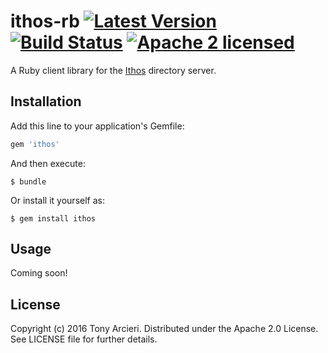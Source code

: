 # ithos-rb [![Latest Version][gem-image]][gem-link] [![Build Status][build-image]][build-link] [![Apache 2 licensed][license-image]][license-link]

[gem-image]: https://badge.fury.io/rb/ithos.svg
[gem-link]: https://rubygems.org/gems/ithos
[build-image]: https://travis-ci.org/cryptosphere/ithos-rb.svg?branch=master
[build-link]: https://travis-ci.org/cryptosphere/ithos-rb
[license-image]: https://img.shields.io/badge/license-Apache2-blue.svg
[license-link]: https://github.com/cryptosphere/ithos-rb/blob/master/LICENSE

A Ruby client library for the [Ithos][ithos] directory server.

[ithos]: https://github.com/cryptosphere/ithos

## Installation

Add this line to your application's Gemfile:

```ruby
gem 'ithos'
```

And then execute:

    $ bundle

Or install it yourself as:

    $ gem install ithos

## Usage

Coming soon!

## License

Copyright (c) 2016 Tony Arcieri. Distributed under the Apache 2.0 License.
See LICENSE file for further details.
